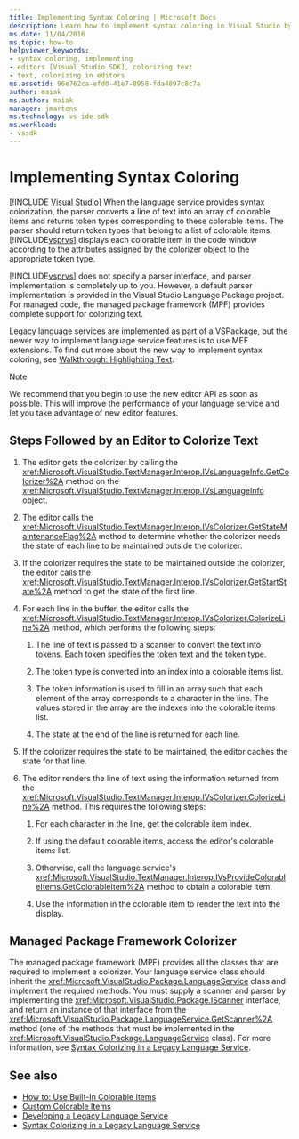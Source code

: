 ```yaml
---
title: Implementing Syntax Coloring | Microsoft Docs
description: Learn how to implement syntax coloring in Visual Studio by using the language service features of the managed package framework (MPF).
ms.date: 11/04/2016
ms.topic: how-to
helpviewer_keywords:
- syntax coloring, implementing
- editors [Visual Studio SDK], colorizing text
- text, colorizing in editors
ms.assetid: 96e762ca-efd0-41e7-8958-fda4897c8c7a
author: maiak
ms.author: maiak
manager: jmartens
ms.technology: vs-ide-sdk
ms.workload:
- vssdk
---
```

# Implementing Syntax Coloring

 [!INCLUDE [Visual Studio](~/includes/applies-to-version/vs-windows-only.md)]
When the language service provides syntax colorization, the parser converts a line of text into an array of colorable items and returns token types corresponding to these colorable items. The parser should return token types that belong to a list of colorable items. [!INCLUDE[vsprvs](../../code-quality/includes/vsprvs_md.md)] displays each colorable item in the code window according to the attributes assigned by the colorizer object to the appropriate token type.

 [!INCLUDE[vsprvs](../../code-quality/includes/vsprvs_md.md)] does not specify a parser interface, and parser implementation is completely up to you. However, a default parser implementation is provided in the Visual Studio Language Package project. For managed code, the managed package framework (MPF) provides complete support for colorizing text.

 Legacy language services are implemented as part of a VSPackage, but the newer way to implement language service features is to use MEF extensions. To find out more about the new way to implement syntax coloring, see [Walkthrough: Highlighting Text](../../extensibility/walkthrough-highlighting-text.md).

> [!NOTE]
> We recommend that you begin to use the new editor API as soon as possible. This will improve the performance of your language service and let you take advantage of new editor features.

## Steps Followed by an Editor to Colorize Text

1. The editor gets the colorizer by calling the <xref:Microsoft.VisualStudio.TextManager.Interop.IVsLanguageInfo.GetColorizer%2A> method on the <xref:Microsoft.VisualStudio.TextManager.Interop.IVsLanguageInfo> object.

2. The editor calls the <xref:Microsoft.VisualStudio.TextManager.Interop.IVsColorizer.GetStateMaintenanceFlag%2A> method to determine whether the colorizer needs the state of each line to be maintained outside the colorizer.

3. If the colorizer requires the state to be maintained outside the colorizer, the editor calls the <xref:Microsoft.VisualStudio.TextManager.Interop.IVsColorizer.GetStartState%2A> method to get the state of the first line.

4. For each line in the buffer, the editor calls the <xref:Microsoft.VisualStudio.TextManager.Interop.IVsColorizer.ColorizeLine%2A> method, which performs the following steps:

    1. The line of text is passed to a scanner to convert the text into tokens. Each token specifies the token text and the token type.

    2. The token type is converted into an index into a colorable items list.

    3. The token information is used to fill in an array such that each element of the array corresponds to a character in the line. The values stored in the array are the indexes into the colorable items list.

    4. The state at the end of the line is returned for each line.

5. If the colorizer requires the state to be maintained, the editor caches the state for that line.

6. The editor renders the line of text using the information returned from the <xref:Microsoft.VisualStudio.TextManager.Interop.IVsColorizer.ColorizeLine%2A> method. This requires the following steps:

    1. For each character in the line, get the colorable item index.

    2. If using the default colorable items, access the editor's colorable items list.

    3. Otherwise, call the language service's <xref:Microsoft.VisualStudio.TextManager.Interop.IVsProvideColorableItems.GetColorableItem%2A> method to obtain a colorable item.

    4. Use the information in the colorable item to render the text into the display.

## Managed Package Framework Colorizer
 The managed package framework (MPF) provides all the classes that are required to implement a colorizer. Your language service class should inherit the <xref:Microsoft.VisualStudio.Package.LanguageService> class and implement the required methods. You must supply a scanner and parser by implementing the <xref:Microsoft.VisualStudio.Package.IScanner> interface, and return an instance of that interface from the <xref:Microsoft.VisualStudio.Package.LanguageService.GetScanner%2A> method (one of the methods that must be implemented in the <xref:Microsoft.VisualStudio.Package.LanguageService> class). For more information, see [Syntax Colorizing in a Legacy Language Service](../../extensibility/internals/syntax-colorizing-in-a-legacy-language-service.md).

## See also
- [How to: Use Built-In Colorable Items](../../extensibility/internals/how-to-use-built-in-colorable-items.md)
- [Custom Colorable Items](../../extensibility/internals/custom-colorable-items.md)
- [Developing a Legacy Language Service](../../extensibility/internals/developing-a-legacy-language-service.md)
- [Syntax Colorizing in a Legacy Language Service](../../extensibility/internals/syntax-colorizing-in-a-legacy-language-service.md)
